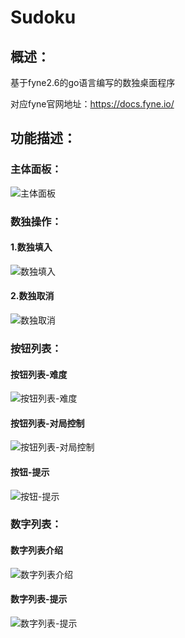 # Sudoku
## 概述：

基于fyne2.6的go语言编写的数独桌面程序

对应fyne官网地址：https://docs.fyne.io/

## 功能描述：

### 主体面板：

![主体面板](files\程序总览.png)

### 数独操作：

#### 1.数独填入

![数独填入](files/数独-填入.png)

#### 2.数独取消

![数独取消](files/数独-取消.png)

### 按钮列表：

#### 按钮列表-难度

![按钮列表-难度](files/按钮列表-难度.png)

#### 按钮列表-对局控制

![按钮列表-对局控制](files/按钮列表-对局控制.png)

#### 按钮-提示

![按钮-提示](files/按钮-提示.png)

### 数字列表：

#### 数字列表介绍

![数字列表介绍](files/数字列表.png)

#### 数字列表-提示

![数字列表-提示](files/数字列表-填满.png)


